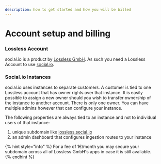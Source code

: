 ```yaml
---
description: how to get started and how you will be billed
---
```


# Account setup and billing

### Lossless Account

social.io is a product by [Lossless GmbH](https://lossless.com). As such you need a Lossless Account to use [social.io](https://social.io).

### Social.io Instances

social.io uses instances to separate customers. A customer is tied to one Lossless account that has owner rights over that instance. It is easily possible to assign a new owner should you wish to transfer ownership of the instance to another account. There is only one owner. You can have multiple admins however that can configure your instance.

The following properties are always tied to an instance and not to individual users of that instance:

1. unique subdomain like [lossless.social.io](https://lossless.social.io)
2. an admin dashboard that configures ingestion routes to your instance

{% hint style="info" %}
For a fee of 1€/month you may secure your subdomain across all of Lossless GmbH's apps in case it is still available.
{% endhint %}

